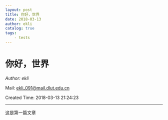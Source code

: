 ```yaml
---
layout: post
title: 你好，世界
date: 2018-03-13
author: ekli
catalog: true
tags:
    - tests
---
```


# 你好，世界

*Author: ekli*

Mail: <a href="ekli_091@mail.dlut.edu.cn">
ekli_091@mail.dlut.edu.cn
</a>

Created Time: 2018-03-13 21:24:23

---
这是第一篇文章
